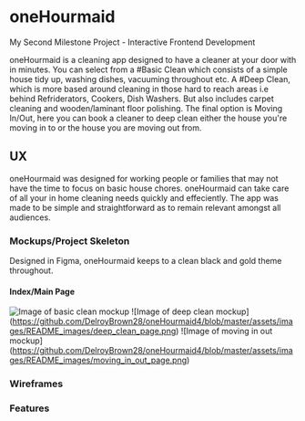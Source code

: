 # oneHourmaid
My Second Milestone Project - Interactive Frontend Development

oneHourmaid is a cleaning app designed to have a cleaner at your door with in minutes. You can select from a #Basic Clean which consists of a simple house tidy up, washing dishes, vacuuming throughout etc. A #Deep Clean, which is more based around cleaning in those hard to reach areas i.e behind Refriderators, Cookers, Dish Washers. But also includes carpet cleaning and wooden/laminant floor polishing. The final option is Moving In/Out, here you can book a cleaner to deep clean either the house you're moving in to or the house you are moving out from.

## UX
oneHourmaid was designed for working people or families that may not have the time to focus on basic house chores. oneHourmaid can take care of all your in home cleaning needs quickly and effeciently. The app was made to be simple and straightforward as to remain relevant amongst all audiences. 

### Mockups/Project Skeleton
Designed in Figma, oneHourmaid keeps to a clean black and gold theme throughout.

#### Index/Main Page
![Image of basic clean mockup](https://github.com/DelroyBrown28/oneHourmaid4/blob/master/assets/images/README_images/basic_clean_page.png)
![Image of deep clean mockup]
(https://github.com/DelroyBrown28/oneHourmaid4/blob/master/assets/images/README_images/deep_clean_page.png)
![Image of moving in out mockup]
(https://github.com/DelroyBrown28/oneHourmaid4/blob/master/assets/images/README_images/moving_in_out_page.png)



### Wireframes

### Features

